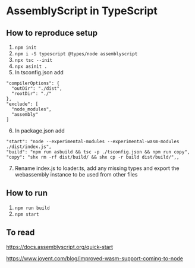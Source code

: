 # AssemblyScript in TypeScript

## How to reproduce setup
1. `npm init`
2. `npm i -S typescript @types/node assemblyscript`
3. `npx tsc --init`
4. `npx asinit .`
5. In tsconfig.json add
```
"compilerOptions": {
  "outDir": "./dist",
  "rootDir": "./"
},
"exclude": [
  "node_modules",
  "assembly"
]
```
6. In package.json add
```
"start": "node --experimental-modules --experimental-wasm-modules ./dist/index.js",
"build": "npm run asbuild && tsc -p ./tsconfig.json && npm run copy",
"copy": "shx rm -rf dist/build/ && shx cp -r build dist/build/",,
```
7. Rename index.js to loader.ts, add any missing types and export the webassembly instance to be used from other files

## How to run
1. `npm run build`
2. `npm start`


## To read
https://docs.assemblyscript.org/quick-start

https://www.joyent.com/blog/improved-wasm-support-coming-to-node
